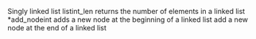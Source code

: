 Singly linked list
listint_len returns the number of elements in a linked list
*add_nodeint adds a new node at the beginning of a linked list
add a new node at the end of a linked list
